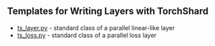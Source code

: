 ## Templates for Writing Layers with TorchShard

- [ts_layer.py](./ts_layer.py) - standard class of a parallel linear-like layer
- [ts_loss.py](./ts_loss.py) - standard class of a parallel loss layer
